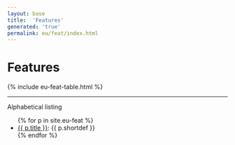 ```yaml
---
layout: base
title:  'Features'
generated: 'true'
permalink: eu/feat/index.html
---
```


# Features

{% include eu-feat-table.html %}

----------

Alphabetical listing

<ul>
{% for p in site.eu-feat %}
  <li><a href="{{ p.title }}.html" class="doclabel">{{ p.title }}</a>: {{ p.shortdef }}</li>
{% endfor %}
</ul>
